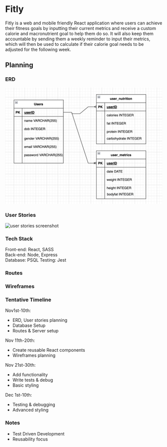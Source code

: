 # Fitly

Fitly is a web and mobile friendly React application where users can achieve their fitness goals by inputting their current metrics and receive a custom calorie and macronutrient goal to help them do so. It will also keep them accountable by sending them a weekly reminder to input their metrics, which will then be used to calculate if their calorie goal needs to be adjusted for the following week. 

## Planning 

### ERD
<img src="https://github.com/mariannebourcier/fitly/blob/main/docs/erd.png?raw=true" alt="entity relation diagram for database design">

### User Stories 
<img src="https://github.com/mariannebourcier/coachable/blob/main/docs/userstoriesroutes.png?raw=true" alt="user stories screenshot">

### Tech Stack

Front-end: React, SASS <br>
Back-end: Node, Express <br>
Database: PSQL
Testing: Jest

### Routes


### Wireframes

### Tentative Timeline
Nov1st-10th: <br>
- ERD, User stories planning
- Database Setup
- Routes & Server setup <br>

Nov 11th-20th: <br>
- Create reusable React components
- Wireframes planning <br>

Nov 21st-30th: <br>
- Add functionality
- Write tests & debug
- Basic styling

Dec 1st-10th: <br>
- Testing & debugging
- Advanced styling

### Notes
- Test Driven Development
- Reusability focus
